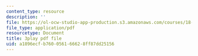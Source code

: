 ```yaml
---
content_type: resource
description: ''
file: https://ol-ocw-studio-app-production.s3.amazonaws.com/courses/18-06sc-linear-algebra-fall-2011/a1896ecfb760056166628ff87dd25156_5IGTFgPqlkw.pdf
file_type: application/pdf
resourcetype: Document
title: 3play pdf file
uid: a1896ecf-b760-0561-6662-8ff87dd25156
---
```

